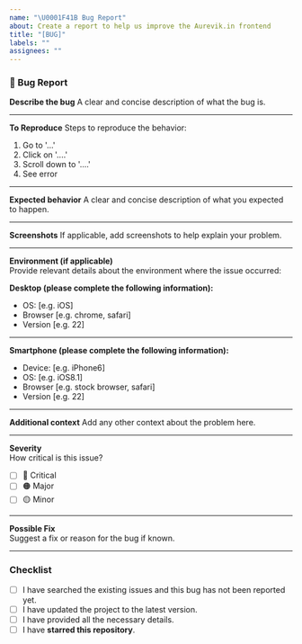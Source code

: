 ```yaml
---
name: "\U0001F41B Bug Report"
about: Create a report to help us improve the Aurevik.in frontend
title: "[BUG]"
labels: ""
assignees: ""
---
```


### 🐛 Bug Report

**Describe the bug**
A clear and concise description of what the bug is.

---

**To Reproduce**
Steps to reproduce the behavior:

1. Go to '...'
2. Click on '....'
3. Scroll down to '....'
4. See error

---

**Expected behavior**
A clear and concise description of what you expected to happen.

---

**Screenshots**
If applicable, add screenshots to help explain your problem.

---

**Environment (if applicable)**  
Provide relevant details about the environment where the issue occurred:

**Desktop (please complete the following information):**

- OS: [e.g. iOS]
- Browser [e.g. chrome, safari]
- Version [e.g. 22]

---

**Smartphone (please complete the following information):**

- Device: [e.g. iPhone6]
- OS: [e.g. iOS8.1]
- Browser [e.g. stock browser, safari]
- Version [e.g. 22]

---

**Additional context**
Add any other context about the problem here.

---

**Severity**  
How critical is this issue?

- [ ] 🔴 Critical
- [ ] 🟠 Major
- [ ] 🟡 Minor

---

**Possible Fix**  
Suggest a fix or reason for the bug if known.

---

### Checklist

- [ ] I have searched the existing issues and this bug has not been reported yet.
- [ ] I have updated the project to the latest version.
- [ ] I have provided all the necessary details.
- [ ] I have **starred this repository**.
